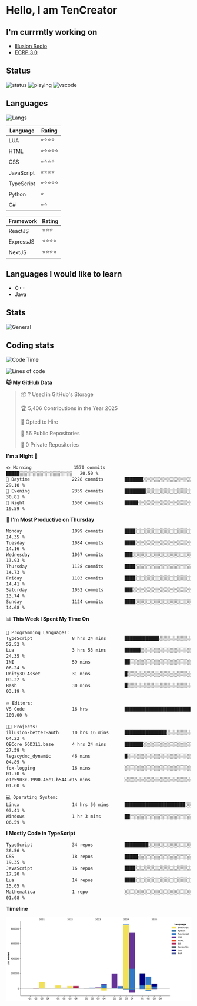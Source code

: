 # Hello, I am TenCreator

## I'm currrntly working on
- [Illusion Radio](https://illusionradio.co.uk/)
- [ECRP 3.0](http://github.com/Emerald-Coast-Roleplay/)

## Status
![status](https://api.statusbadges.me/badge/status/518334475038359555?simple=true&style=for-the-badge)
![playing](https://api.statusbadges.me/badge/playing/518334475038359555?style=for-the-badge)
![vscode](https://api.statusbadges.me/badge/vscode/518334475038359555?style=for-the-badge)

## Languages
![Langs](https://github-readme-stats.vercel.app/api/top-langs/?username=tencreator&layout=compact&theme=radical)


|Language|Rating|
|--------|------|
|LUA|⭐️⭐️⭐️⭐️|
|HTML|⭐️⭐️⭐️⭐️⭐️|
|CSS|⭐️⭐️⭐️⭐️|
|JavaScript|⭐️⭐️⭐️⭐️|
|TypeScript|⭐️⭐️⭐️⭐️⭐️|
|Python|⭐️|
|C#|⭐️⭐️ |

|Framework|Rating|
|--------|------|
|ReactJS|⭐️⭐️⭐|
|ExpressJS|⭐️⭐️⭐️⭐️|
|NextJS|⭐️⭐️⭐⭐️|

## Languages I would like to learn
- C++
- Java

## Stats
![General](https://github-readme-stats.vercel.app/api?username=tencreator&show_icons=true&theme=radical)

## Coding stats

<!--START_SECTION:waka-->
![Code Time](http://img.shields.io/badge/Code%20Time-698%20hrs%2021%20mins-blue)

![Lines of code](https://img.shields.io/badge/From%20Hello%20World%20I%27ve%20Written-2.5%20million%20lines%20of%20code-blue)

**🐱 My GitHub Data** 

> 📦 ? Used in GitHub's Storage 
 > 
> 🏆 5,406 Contributions in the Year 2025
 > 
> 💼 Opted to Hire
 > 
> 📜 56 Public Repositories 
 > 
> 🔑 0 Private Repositories 
 > 
**I'm a Night 🦉** 

```text
🌞 Morning                1570 commits        █████░░░░░░░░░░░░░░░░░░░░   20.50 % 
🌆 Daytime                2228 commits        ███████░░░░░░░░░░░░░░░░░░   29.10 % 
🌃 Evening                2359 commits        ████████░░░░░░░░░░░░░░░░░   30.81 % 
🌙 Night                  1500 commits        █████░░░░░░░░░░░░░░░░░░░░   19.59 % 
```
📅 **I'm Most Productive on Thursday** 

```text
Monday                   1099 commits        ████░░░░░░░░░░░░░░░░░░░░░   14.35 % 
Tuesday                  1084 commits        ████░░░░░░░░░░░░░░░░░░░░░   14.16 % 
Wednesday                1067 commits        ███░░░░░░░░░░░░░░░░░░░░░░   13.93 % 
Thursday                 1128 commits        ████░░░░░░░░░░░░░░░░░░░░░   14.73 % 
Friday                   1103 commits        ████░░░░░░░░░░░░░░░░░░░░░   14.41 % 
Saturday                 1052 commits        ███░░░░░░░░░░░░░░░░░░░░░░   13.74 % 
Sunday                   1124 commits        ████░░░░░░░░░░░░░░░░░░░░░   14.68 % 
```


📊 **This Week I Spent My Time On** 

```text
💬 Programming Languages: 
TypeScript               8 hrs 24 mins       █████████████░░░░░░░░░░░░   52.52 % 
Lua                      3 hrs 53 mins       ██████░░░░░░░░░░░░░░░░░░░   24.35 % 
INI                      59 mins             ██░░░░░░░░░░░░░░░░░░░░░░░   06.24 % 
Unity3D Asset            31 mins             █░░░░░░░░░░░░░░░░░░░░░░░░   03.32 % 
Bash                     30 mins             █░░░░░░░░░░░░░░░░░░░░░░░░   03.19 % 

🔥 Editors: 
VS Code                  16 hrs              █████████████████████████   100.00 % 

🐱‍💻 Projects: 
illusion-better-auth     10 hrs 16 mins      ████████████████░░░░░░░░░   64.22 % 
QBCore_66D311.base       4 hrs 24 mins       ███████░░░░░░░░░░░░░░░░░░   27.59 % 
legacydmc_dynamic        46 mins             █░░░░░░░░░░░░░░░░░░░░░░░░   04.89 % 
fox-logging              16 mins             ░░░░░░░░░░░░░░░░░░░░░░░░░   01.70 % 
e1c5903c-1990-46c1-b544-c15 mins             ░░░░░░░░░░░░░░░░░░░░░░░░░   01.60 % 

💻 Operating System: 
Linux                    14 hrs 56 mins      ███████████████████████░░   93.41 % 
Windows                  1 hr 3 mins         ██░░░░░░░░░░░░░░░░░░░░░░░   06.59 % 
```

**I Mostly Code in TypeScript** 

```text
TypeScript               34 repos            █████████░░░░░░░░░░░░░░░░   36.56 % 
CSS                      18 repos            █████░░░░░░░░░░░░░░░░░░░░   19.35 % 
JavaScript               16 repos            ████░░░░░░░░░░░░░░░░░░░░░   17.20 % 
Lua                      14 repos            ████░░░░░░░░░░░░░░░░░░░░░   15.05 % 
Mathematica              1 repo              ░░░░░░░░░░░░░░░░░░░░░░░░░   01.08 % 
```



**Timeline**

![Lines of Code chart](https://raw.githubusercontent.com/tencreator/tencreator/main/assets/bar_graph.png)


<!--END_SECTION:waka-->
